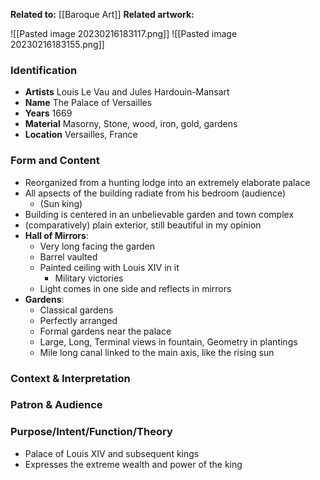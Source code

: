 **Related to:** [[Baroque Art]]
**Related artwork:** 

![[Pasted image 20230216183117.png]]
![[Pasted image 20230216183155.png]]

### Identification
- **Artists** Louis Le Vau and Jules Hardouin-Mansart
- **Name** The Palace of Versailles 
- **Years** 1669
- **Material** Masorny, Stone, wood, iron, gold, gardens
- **Location** Versailles, France

### Form and Content
- Reorganized from a hunting lodge into an extremely elaborate palace
- All apsects of the building radiate from his bedroom (audience)
	- (Sun king)
- Building is centered in an unbelievable garden and town complex
- (comparatively) plain exterior, still beautiful in my opinion
- **Hall of Mirrors**:
	- Very long facing the garden
	- Barrel vaulted
	- Painted ceiling with Louis XIV in it
		- Military victories
	- Light comes in one side and reflects in mirrors
- **Gardens**:
	- Classical gardens
	- Perfectly arranged
	- Formal gardens near the palace
	- Large, Long, Terminal views in fountain, Geometry in plantings
	- Mile long canal linked to the main axis, like the rising sun


### Context & Interpretation

### Patron & Audience

### Purpose/Intent/Function/Theory
- Palace of Louis XIV and subsequent kings
- Expresses the extreme wealth and power of the king